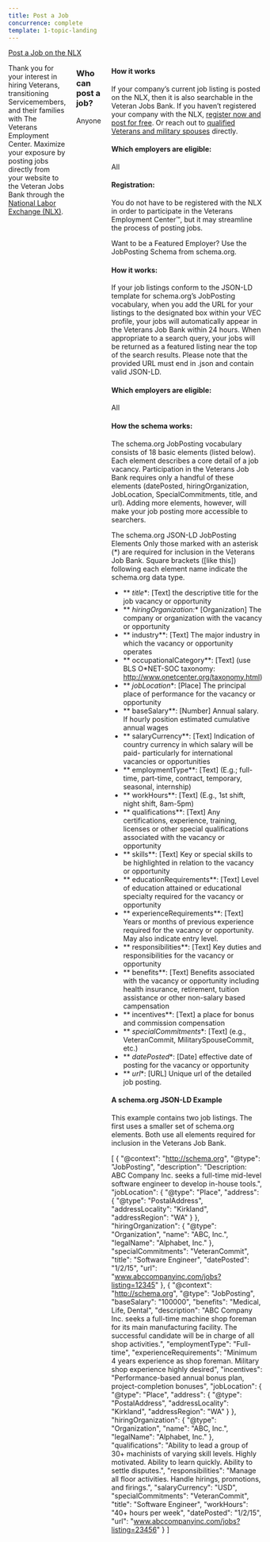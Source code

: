 ```yaml
---
title: Post a Job
concurrence: complete
template: 1-topic-landing
---
```


<div class="main" role="main" markdown="0">

<div class="action-bar">
  <div class="row">
    <div class="small-12 columns">
      <a class="usa-button-primary" href="https://us.jobs/postajobpartner.asp?partner=ebenefits">Post a Job on the <abbr>NLX</abbr></a>
    </div>
  </div>
</div>

<div class="section one" markdown="0">
<div class="primary" markdown="0">
<div class="row" markdown="0">
<div class="small-12 columns" markdown="0">

<div markdown="1">

Thank you for your interest in hiring Veterans, transitioning Servicemembers, and their families with The Veterans Employment Center. Maximize your exposure by posting jobs directly from your website to the Veteran Jobs Bank through the [National Labor Exchange (NLX)](https://us.jobs/postajobpartner.asp?partner=ebenefits). 

</div>

<div class="call-out" markdown="1">

### Who can post a job? 

Anyone

</div>

<div markdown="1">

#### How it works 

If your company’s current job listing is posted on the NLX, then it is also searchable in the Veteran Jobs Bank. If you haven’t registered your company with the NLX, [register now and post for free](https://us.jobs/postajobpartner.asp?partner=ebenefits). 
Or reach out to [qualified Veterans and military spouses](https://www.vets.gov/veterans-employment-center/employers) directly.

#### Which employers are eligible:
All

#### Registration:

You do not have to be registered with the NLX in order to participate in the Veterans Employment Center™, but it may streamline the process of posting jobs.

Want to be a Featured Employer? Use the JobPosting Schema from schema.org.

#### How it works:

If your job listings conform to the JSON-LD template for schema.org’s JobPosting vocabulary, when you add the URL for your listings to the designated box within your VEC profile, your jobs will automatically appear in the Veterans Job Bank within 24 hours. When appropriate to a search query, your jobs will be returned as a featured listing near the top of the search results. Please note that the provided URL must end in .json and contain valid JSON-LD.

#### Which employers are eligible:

All

#### How the schema works:

The schema.org JobPosting vocabulary consists of 18 basic elements (listed below). Each element describes a core detail of a job vacancy. Participation in the Veterans Job Bank requires only a handful of these elements (datePosted, hiringOrganization, JobLocation, SpecialCommitments, title, and url). Adding more elements, however, will make your job posting more accessible to searchers.

The schema.org JSON-LD JobPosting Elements
Only those marked with an asterisk (*) are required for inclusion in the Veterans Job Bank. Square brackets ([like this]) following each element name indicate the schema.org data type.

- ** *title**: [Text] the descriptive title for the job vacancy or opportunity
- ** *hiringOrganization:** [Organization] The company or organization with the vacancy or opportunity
- ** industry**: [Text] The major industry in which the vacancy or opportunity operates
- ** occupationalCategory**: [Text] (use BLS O*NET-SOC taxonomy: http://www.onetcenter.org/taxonomy.html)
- ** *jobLocation**: [Place] The principal place of performance for the vacancy or opportunity
- ** baseSalary**: [Number] Annual salary. If hourly position estimated cumulative annual wages
- ** salaryCurrency**: [Text] Indication of country currency in which salary will be paid- particularly for international vacancies or opportunities
- ** employmentType**: [Text] (E.g.; full-time, part-time, contract, temporary, seasonal, internship)
- ** workHours**: [Text] (E.g., 1st shift, night shift, 8am-5pm)
- ** qualifications**: [Text] Any certifications, experience, training, licenses or other special qualifications associated with the vacancy or opportunity
- ** skills**: [Text] Key or special skills to be highlighted in relation to the vacancy or opportunity
- ** educationRequirements**: [Text] Level of education attained or educational specialty required for the vacancy or opportunity
- ** experienceRequirements**: [Text] Years or months of previous experience required for the vacancy or opportunity. May also indicate entry level.
- ** responsibilities**: [Text] Key duties and responsibilities for the vacancy or opportunity
- ** benefits**: [Text] Benefits associated with the vacancy or opportunity including health insurance, retirement, tuition assistance or other non-salary based campensation
- ** incentives**: [Text] a place for bonus and commission compensation
- ** *specialCommitments**: [Text] (e.g., VeteranCommit, MilitarySpouseCommit, etc.)
- ** *datePosted**: [Date] effective date of posting for the vacancy or opportunity
- ** *url**: [URL] Unique url of the detailed job posting.

#### A schema.org JSON-LD Example

This example contains two job listings. The first uses a smaller set of schema.org elements. Both use all elements required for inclusion in the Veterans Job Bank. 
          

[
  {
    "@context": "http://schema.org",
    "@type": "JobPosting",
    "description": "Description: ABC Company Inc. seeks a full-time mid-level software engineer to develop in-house tools.",
    "jobLocation": {
      "@type": "Place",
      "address": {
        "@type": "PostalAddress",
        "addressLocality": "Kirkland",
        "addressRegion": "WA"
      }
    },
    "hiringOrganization": {
      "@type": "Organization",
      "name": "ABC, Inc.",
      "legalName": "Alphabet, Inc."
    },
    "specialCommitments": "VeteranCommit",
    "title": "Software Engineer",
    "datePosted": "1/2/15",
    "url": "www.abccompanyinc.com/jobs?listing=12345"
  },
  {
    "@context": "http://schema.org",
    "@type": "JobPosting",
    "baseSalary": "100000",
    "benefits": "Medical, Life, Dental",
    "description": "ABC Company Inc. seeks a full-time machine shop foreman for its main manufacturing facility. The successful candidate will be in charge of all shop activities.",
    "employmentType": "Full-time",
    "experienceRequirements": "Minimum 4 years experience as shop foreman. Military shop experience highly desired",
    "incentives": "Performance-based annual bonus plan, project-completion bonuses",
    "jobLocation": {
      "@type": "Place",
      "address": {
        "@type": "PostalAddress",
        "addressLocality": "Kirkland",
        "addressRegion": "WA"
      }
    },
    "hiringOrganization": {
      "@type": "Organization",
      "name": "ABC, Inc.",
      "legalName": "Alphabet, Inc."
    },
    "qualifications": "Ability to lead a group of 30+ machinists of varying skill levels. Highly motivated. Ability to learn quickly. Ability to settle disputes.",
    "responsibilities": "Manage all floor activities. Handle hirings, promotions, and firings.",
    "salaryCurrency": "USD",
    "specialCommitments": "VeteranCommit",
    "title": "Software Engineer",
    "workHours": "40+ hours per week",
    "datePosted": "1/2/15",
    "url": "www.abccompanyinc.com/jobs?listing=23456"
  }
]


</pre>        


</div>
</div>
</div>


</div>
